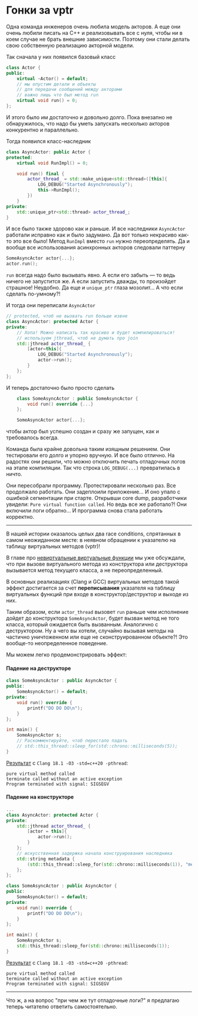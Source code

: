 # Гонки за vptr

Одна команда инженеров очень любила модель акторов. А еще они очень любили писать на C++ и реализовывать все с нуля, чтобы ни в коем случае не брать внешние зависимости. Поэтому они стали делать свою собственную реализацию акторной модели.

Так сначала у них появился базовый класс

```C++
class Actor {
public:
    virtual ~Actor() = default;
    // мы опустим детали и объекты
    // для передачи сообщений между акторами
    // важно лишь что был метод run
    virtual void run() = 0; 
};
```

И этого было им достаточно и довольно долго. Пока внезапно не обнаружилось, что надо бы уметь запускать несколько акторов конкурентно и параллельно.

Тогда появился класс-наследник

```C++
class AsyncActor: public Actor {
protected:
    virtual void RunImpl() = 0;

    void run() final {
        actor_thread_ = std::make_unique<std::thread>([this]{ 
            LOG_DEBUG("Started Asynchronously");
            this->RunImpl(); 
        })
    }
private:
    std::unique_ptr<std::thread> actor_thread_;
}
```

И все было также здорово как и раньше. И все наследники `AsyncActor` работали исправно как и было задумано. Да вот только некрасиво как-то это все было! Метод `RunImpl` вместо `run` нужно переопределять. Да и вообще все использования асинхронных акторов следовали паттерну

```C++
SomeAsyncActor actor{...};
actor.run();
```

`run` всегда надо было вызывать явно. А если его забыть — то ведь ничего не запустится же. А если запустить дважды, то произойдет страшное! Неудобно. Да еще и `unique_ptr` глаза мозолит...
А что если сделать по-умному?!

И тогда они переписали `AsyncActor`

```C++
// protected, чтоб не вызвать run больше извне
class AsyncActor: protected Actor {
private:
    // Хопа! Можно написать так красиво и будет компилироваться!
    // используем jthread, чтоб не думать про join
    std::jthread actor_thread_ {
        [actor=this]{
            LOG_DEBUG("Started Asynchronously");
            actor->run();
        }
    };
};
```

И теперь достаточно было просто сделать

```C++
    class SomeAsyncActor : public SomeAsyncActor {
        void run() override {...}
    };

    SomeAsyncActor actor{...};
```
чтобы актор был успешно создан и сразу же запущен, как и требовалось всегда.

Команда была крайне довольна таким изящным решением. Они тестировали его долго и упорно вручную. И все было отлично. На радостях они решили, что можно отключить печать отладочных логов на этапе компиляции. Так что строка `LOG_DEBUG(...)` превратилась в ничто.

Они пересобрали программу. Протестировали несколько раз. Все продолжало работать. Они задеплоили приложение... И оно упало с ошибкой сегментации при старте. Открывши core dump, разработчики увидели: `Pure virtual function called`. Но ведь все же работало?! Они включили логи обратно... И программа снова стала работать корректно.

-----

В нашей истории оказалось целых два race conditions, спрятанных в самом неожиданном месте: в неявном обращении к указателю на таблицу виртуальных методов (vptr)!

В главе про [невиртуальные виртуальные функции](../runtime/virtual_functions.md) мы уже обсуждали, что при вызове виртуального метода из конструктора или деструктора вызывается метод текущего класса, а не переопределенный.

В основных реализациях (Clang и GCC) виртуальных методов такой эффект достигается за счет **переписывания** указателя на таблицу виртуальных функций при входе в конструктор/деструктор и выходе из них. 

Таким образом, если `actor_thread` вызовет `run` раньше чем исполнение дойдет до конструктора `SomeAsyncActor`, будет вызван метод не того класса, который ожидается быть вызванным.
Аналогично с деструктором. Ну а чего вы хотели, случайно вызывая методы на частично уничтоженном или еще не сконструированном объекте?! Это вообще-то неопределенное поведение.

Мы можем легко продемонстрировать эффект:

#### Падение на деструкторе

```C++
class SomeAsyncActor : public AsyncActor {
public:
    SomeAsyncActor() = default;
private:
    void run() override {
        printf("DO DO DO\n");
    }
};

int main() {
    SomeAsyncActor s;
    // Раскомментируйте, чтоб перестало падать
    // std::this_thread::sleep_for(std::chrono::milliseconds(5));
}
```
[Результат](https://gcc.godbolt.org/z/fhbrE135q) c `Clang 18.1 -O3 -std=c++20 -pthread`:
```
pure virtual method called
terminate called without an active exception
Program terminated with signal: SIGSEGV
```

#### Падение на конструкторе
```C++
...
class AsyncActor: protected Actor {
private:
    std::jthread actor_thread_ {
        [actor = this]{
            actor->run();
        }
    };
    // искусственная задержка начала конструирования наследника
    std::string metadata {
        (std::this_thread::sleep_for(std::chrono::milliseconds(1)), "metadata")
    };
};

class SomeAsyncActor : public AsyncActor {
public:
    SomeAsyncActor() = default;
private:
    void run() override {
        printf("DO DO DO\n");
    }
};

int main() {
    SomeAsyncActor s;
    std::this_thread::sleep_for(std::chrono::milliseconds(1));
}
```
[Результат](https://gcc.godbolt.org/z/5vrWzWPGe) c `Clang 18.1 -O3 -std=c++20 -pthread`:
```
pure virtual method called
terminate called without an active exception
Program terminated with signal: SIGSEGV
```
----
Что ж, а на вопрос "при чем же тут отладочные логи?" я предлагаю теперь читателю ответить самостоятельно.
